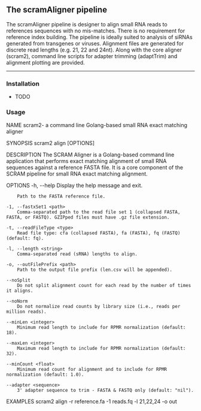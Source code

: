 ## The scramAligner pipeline

The scramAligner pipeline is designer to align small RNA reads to references sequences with no mis-matches.  There is no requirement for reference index building.  The pipeline is ideally suited to analysis of siRNAs generated from transgenes or viruses.  Alignment files are generated for discrete read lengths (e.g. 21, 22 and 24nt).  Along with the core aligner (scram2), command line scripts for adapter trimming (adaptTrim) and alignment plotting are provided.  

----

### Installation

- TODO

### Usage

NAME
scram2- a command line Golang-based small RNA exact matching aligner

SYNOPSIS
scram2 align [OPTIONS]

DESCRIPTION
The SCRAM Aligner is a Golang-based command line application that performs exact matching alignment of small RNA sequences against a reference FASTA file. It is a core component of the SCRAM pipeline for small RNA exact matching alignment.

OPTIONS
-h, --help
Display the help message and exit.

```-r, --alignTo <path>
    Path to the FASTA reference file.

-1, --fastxSet1 <path>
    Comma-separated path to the read file set 1 (collapsed FASTA, FASTA, or FASTQ). GZIPped files must have .gz file extension.

-t, --readFileType <type>
    Read file type: cfa (collapsed FASTA), fa (FASTA), fq (FASTQ) (default: fq).

-l, --length <string>
    Comma-separated read (sRNA) lengths to align.

-o, --outFilePrefix <path>
    Path to the output file prefix (len.csv will be appended).

--noSplit
    Do not split alignment count for each read by the number of times it aligns.

--noNorm
    Do not normalize read counts by library size (i.e., reads per million reads).

--minLen <integer>
    Minimum read length to include for RPMR normalization (default: 18).

--maxLen <integer>
    Maximum read length to include for RPMR normalization (default: 32).

--minCount <float>
    Minimum read count for alignment and to include for RPMR normalization (default: 1.0).

--adapter <sequence>
    3' adapter sequence to trim - FASTA & FASTQ only (default: "nil").
```

EXAMPLES
scram2 align -r reference.fa -1 reads.fq -l 21,22,24 -o out

